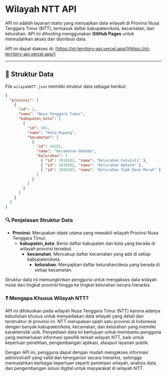 # Wilayah NTT API

API ini adalah layanan statis yang menyajikan data wilayah di Provinsi Nusa Tenggara Timur (NTT), termasuk daftar kabupaten/kota, kecamatan, dan kelurahan. API ini dihosting menggunakan **GitHub Pages** untuk memudahkan akses dan distribusi data.

API ini dapat diakses di: [https://nt-territory-api.vercel.app/](https://nt-territory-api.vercel.app/)

---

## 📁 **Struktur Data**

File `wilayahNTT.json` memiliki struktur data sebagai berikut:

```json
{
  "provinsi": [
    {
      "id": 1,
      "nama": "Nusa Tenggara Timur",
      "kabupaten_kota": [
        {
          "id": 101,
          "nama": "Kota Kupang",
          "kecamatan": [
            {
              "id": 10101,
              "nama": "Kecamatan Oebobo",
              "kelurahan": [
                { "id": 1010101, "nama": "Kelurahan Fatululi" },
                { "id": 1010102, "nama": "Kelurahan Oetete" },
                { "id": 1010103, "nama": "Kelurahan Tuak Daun Merah" }
              ]
            }
          ]
        }
      ]
    }
  ]
}
```

### 🔍 **Penjelasan Struktur Data**

- **Provinsi**: Merupakan objek utama yang mewakili wilayah Provinsi Nusa Tenggara Timur.
  - **kabupaten_kota**: Berisi daftar kabupaten dan kota yang berada di wilayah provinsi tersebut.
    - **kecamatan**: Mencakup daftar kecamatan yang ada di setiap kabupaten/kota.
      - **kelurahan**: Menyajikan daftar kelurahan/desa yang berada di setiap kecamatan.

Struktur data ini memungkinkan pengguna untuk mengakses data wilayah mulai dari tingkat provinsi hingga ke tingkat kelurahan secara hierarkis.

### ❓ **Mengapa Khusus Wilayah NTT?**

API ini difokuskan pada wilayah Nusa Tenggara Timur (NTT) karena adanya kebutuhan khusus untuk menyediakan data wilayah yang detail dan terstruktur di provinsi ini. NTT merupakan salah satu provinsi di Indonesia dengan banyak kabupaten/kota, kecamatan, dan kelurahan yang memiliki karakteristik unik. Penyediaan data ini bertujuan untuk membantu pengguna yang memerlukan informasi spesifik terkait wilayah NTT, baik untuk keperluan penelitian, pengembangan aplikasi, ataupun layanan publik.

Dengan API ini, pengguna dapat dengan mudah mengakses informasi administratif yang valid dan terorganisir secara hierarkis, sehingga memudahkan berbagai keperluan seperti pemetaan wilayah, analisis data, dan pengembangan solusi digital untuk masyarakat di wilayah NTT.

